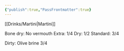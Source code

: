 ```yaml
---
{"publish":true,"PassFrontmatter":true}
---
```


[[Drinks/Martini\|Martini]]

Bone dry: No vermouth
Extra: 1/4
Dry: 1/2
Standard: 3/4

Dirty: Olive brine 3/4